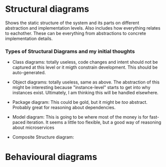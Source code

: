Structural diagrams
===================
Shows the static structure of the system and its parts on different abstraction
and implementation levels. Also includes how everything relates to eachother.
These can be everything from abstractions to concrete implementation details.

### Types of Structural Diagrams and my initial thoughts
  + Class diagrams: totally useless, code changes and intent should not be captured
    at this level or it migth constrain development. This should be auto-generated.

  + Object diagrams: totally useless, same as above. The abstraction of this might be
    interesting because "instance-level" starts to get into why instances exist.
    Ultimately, I am thinking this will be handled elsewhere.

  + Package diagram: This could be gold, but it might be _too_ abstract. Probably
    great for reasoning about dependencies.

  + Model diagram: This is going to be where most of the money is for fast-paced
    iteration. It seems a little too flexible, but a good way of reasoning about
    microservices

  + Composite Structure diagram: 

Behavioural diagrams
===================

